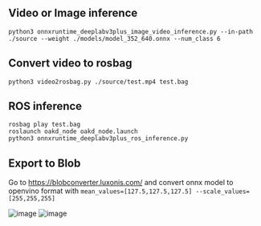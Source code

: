 ## Video or Image inference
```
python3 onnxruntime_deeplabv3plus_image_video_inference.py --in-path ./source --weight ./models/model_352_640.onnx --num_class 6
```

## Convert video to rosbag
```
python3 video2rosbag.py ./source/test.mp4 test.bag
```

## ROS inference
```
rosbag play test.bag
roslaunch oakd_node oakd_node.launch
python3 onnxruntime_deeplabv3plus_ros_inference.py
```

## Export to Blob

Go to https://blobconverter.luxonis.com/ and convert onnx model to openvino format with `mean_values=[127.5,127.5,127.5] --scale_values=[255,255,255]`

![image](https://github.com/laitathei/oakd_development/blob/master/oakd_lite/image/blobconverter_page.png)
![image](https://github.com/laitathei/oakd_development/blob/master/oakd_lite/image/blobconverter_parameters.png)
